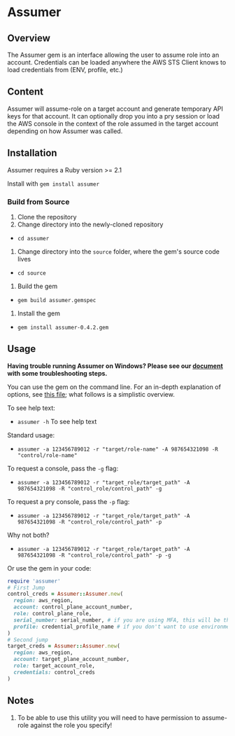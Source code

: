 # Assumer #

## Overview ##
The Assumer gem is an interface allowing the user to assume role into an account.  Credentials can be loaded anywhere the AWS STS Client knows to load credentials from (ENV, profile, etc.)

## Content ##
Assumer will assume-role on a target account and generate temporary API keys for that account.  It can optionally drop you into a pry session or load the AWS console in the context of the role assumed in the target account depending on how Assumer was called.

## Installation ##

Assumer requires a Ruby version >= 2.1

Install with `gem install assumer`

### Build from Source ###

1. Clone the repository
1. Change directory into the newly-cloned repository
  * `cd assumer`
1. Change directory into the `source` folder, where the gem's source code lives
  * `cd source`
1. Build the gem
  * `gem build assumer.gemspec`
1. Install the gem
  * `gem install assumer-0.4.2.gem`

## Usage ##

**Having trouble running Assumer on Windows?  Please see our [document](/docs/Windows.md) with some troubleshooting steps.**

You can use the gem on the command line.  For an in-depth explanation of options, see [this file](/docs/Options.md); what follows is a simplistic overview.

To see help text:
  * `assumer -h` To see help text

Standard usage:
  * `assumer -a 123456789012 -r "target/role-name" -A 987654321098 -R "control/role-name" `

To request a console, pass the `-g` flag:
  * `assumer -a 123456789012 -r "target_role/target_path" -A 987654321098 -R "control_role/control_path" -g`

To request a pry console, pass the `-p` flag:
  * `assumer -a 123456789012 -r "target_role/target_path" -A 987654321098 -R "control_role/control_path" -p`

Why not both?
  * `assumer -a 123456789012 -r "target_role/target_path" -A 987654321098 -R "control_role/control_path" -p -g`

Or use the gem in your code:
```ruby
require 'assumer'
# First Jump
control_creds = Assumer::Assumer.new(
  region: aws_region,
  account: control_plane_account_number,
  role: control_plane_role,
  serial_number: serial_number, # if you are using MFA, this will be the ARN for the device
  profile: credential_profile_name # if you don't want to use environment variables or the default credentials in your ~/.aws/credentials file
)
# Second jump
target_creds = Assumer::Assumer.new(
  region: aws_region,
  account: target_plane_account_number,
  role: target_account_role,
  credentials: control_creds
)
```


## Notes ##
 1. To be able to use this utility you will need to have permission to assume-role against the role you specify!
